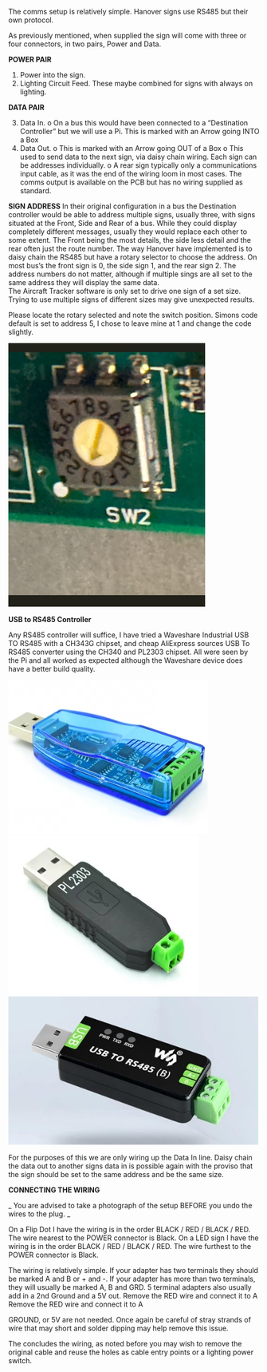 The comms setup is relatively simple.  Hanover signs use RS485 but their own protocol.  

As previously mentioned, when supplied the sign will come with three or four connectors, in two pairs, Power and Data.

**POWER PAIR**

1.	Power into the sign.
2.	Lighting Circuit Feed.
These maybe combined for signs with always on lighting.

**DATA PAIR**

3.	Data In.
   o	On a bus this would have been connected to a “Destination Controller” but we will use a Pi.
This is marked with an Arrow going INTO a Box
4.	Data Out.
   o	This is marked with an Arrow going OUT of a Box
   o	This used to send data to the next sign, via daisy chain wiring. Each sign can be addresses individually.
   o	A rear sign typically only a communications input cable, as it was the end of the wiring loom in most cases. The comms output is available on the PCB but has no wiring supplied as standard.

**SIGN ADDRESS** 
In their original configuration in a bus the Destination controller would be able to address multiple signs, usually three, with signs situated at the Front, Side and Rear of a bus.  While they could display completely different messages, usually they would replace each other to some extent.   The Front being the most details, the side less detail and the rear often just the route number.  The way Hanover have implemented is to daisy chain the RS485 but have a rotary selector to choose the address.   On most bus’s the front sign is 0, the side sign 1, and the rear sign 2.   The address numbers do not matter, although if multiple sings are all set to the same address they will display the same data.   
The Aircraft Tracker software is only set to drive one sign of a set size.  Trying to use multiple signs of different sizes may give unexpected results. 

Please locate the rotary selected and note the switch position.   Simons code default is set to address 5, I chose to leave mine at 1 and change the code slightly.

![alt text](https://github.com/gjchester/Hanover-Display-Flip-Dot-Local-Aircraft-Tracker-Hardware-Setup/blob/main/Sign%20Comms/Rotary.jpg?raw=true)

**USB to RS485 Controller**

Any RS485 controller will suffice, I have tried a Waveshare Industrial USB TO RS485 with a CH343G chipset, and cheap AliExpress sources USB To RS485 converter using the CH340 and PL2303 chipset.  All were seen by the Pi and all worked as expected although the Waveshare device does have a better build quality.


![RS485 adapter](https://github.com/gjchester/Hanover-Display-Flip-Dot-Local-Aircraft-Tracker-Hardware-Setup/blob/main/Sign%20Comms/RS485_1.jpg)   ![RS485 adapter](https://github.com/gjchester/Hanover-Display-Flip-Dot-Local-Aircraft-Tracker-Hardware-Setup/blob/main/Sign%20Comms/RS485_2.jpg)  ![RS485 adapter](https://github.com/gjchester/Hanover-Display-Flip-Dot-Local-Aircraft-Tracker-Hardware-Setup/blob/main/Sign%20Comms/RS485_3.jpg)


For the purposes of this we are only wiring up the Data In line.   Daisy chain the data out to another signs data in is possible again with the proviso that the sign should be set to the same address and be the same size.

**CONNECTING THE WIRING**

_ You are advised to take a photograph of the setup BEFORE you undo the wires to the plug. _


On a Flip Dot I have the wiring is in the order BLACK / RED / BLACK / RED.  The wire nearest to the POWER connector is Black.
On a LED sign I have the wiring is in the order BLACK / RED / BLACK / RED.  The wire furthest to the POWER connector is Black.

The wiring is relatively simple.   If your adapter has two terminals they should be marked A and B or + and -.   If your adapter has more than two terminals, they will usually be marked A, B and GRD.  5 terminal adapters also usually add in a 2nd Ground and a 5V out.
Remove the RED wire and connect it to A
Remove the RED wire and connect it to A

GROUND, or 5V are not needed.  Once again be careful of stray strands of wire that may short and solder dipping may help remove this issue.

The concludes the wiring, as noted before you may wish to remove the original cable and reuse the holes as cable entry points or a lighting power switch. 
